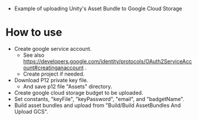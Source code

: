 * Example of uploading Unity's Asset Bundle to Google Cloud Storage

# How to use

* Create google service account.
  * See also https://developers.google.com/identity/protocols/OAuth2ServiceAccount#creatinganaccount .
  * Create project if needed.
* Download P12 private key file.
  * And save p12 file "Assets" directory.
* Create google cloud storage budget to be uploaded.
* Set constants, "keyFile", "keyPassword", "email", and "badgetName".
* Build asset bundles and upload from "Build/Build AssetBundles And Upload GCS".

